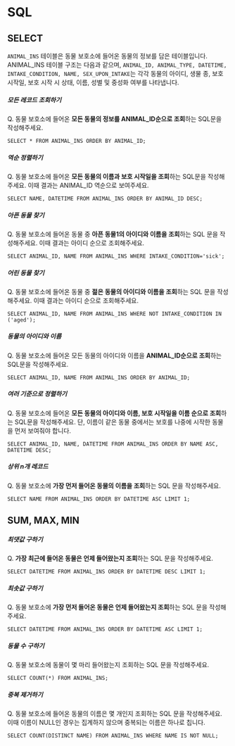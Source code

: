 # SQL

## SELECT 

```ANIMAL_INS``` 테이블은 동물 보호소에 들어온 동물의 정보를 담은 테이블입니다. ANIMAL_INS 테이블 구조는 다음과 같으며, ```ANIMAL_ID, ANIMAL_TYPE, DATETIME, INTAKE_CONDITION, NAME, SEX_UPON_INTAKE```는 각각 동물의 아이디, 생물 종, 보호 시작일, 보호 시작 시 상태, 이름, 성별 및 중성화 여부를 나타냅니다.

##### 모든 레코드 조회하기
Q. 동물 보호소에 들어온 **모든 동물의 정보를 ANIMAL_ID순으로 조회**하는 SQL문을 작성해주세요.
```mysql
SELECT * FROM ANIMAL_INS ORDER BY ANIMAL_ID;
```
##### 역순 정렬하기
Q. 동물 보호소에 들어온 **모든 동물의 이름과 보호 시작일을 조회**하는 SQL문을 작성해주세요. 이때 결과는 ANIMAL_ID 역순으로 보여주세요.
```mysql
SELECT NAME, DATETIME FROM ANIMAL_INS ORDER BY ANIMAL_ID DESC;
```

##### 아픈 동물 찾기
Q. 동물 보호소에 들어온 동물 중 **아픈 동물1의 아이디와 이름을 조회**하는 SQL 문을 작성해주세요. 이때 결과는 아이디 순으로 조회해주세요.
```mysql
SELECT ANIMAL_ID, NAME FROM ANIMAL_INS WHERE INTAKE_CONDITION='sick';
```

##### 어린 동물 찾기
Q. 동물 보호소에 들어온 동물 중 **젊은 동물의 아이디와 이름을 조회**하는 SQL 문을 작성해주세요. 이때 결과는 아이디 순으로 조회해주세요.
```mysql
SELECT ANIMAL_ID, NAME FROM ANIMAL_INS WHERE NOT INTAKE_CONDITION IN ('aged');
```

##### 동물의 아이디와 이름
Q. 동물 보호소에 들어온 모든 동물의 아이디와 이름을 **ANIMAL_ID순으로 조회**하는 SQL문을 작성해주세요.
```mysql
SELECT ANIMAL_ID, NAME FROM ANIMAL_INS ORDER BY ANIMAL_ID;
```

##### 여러 기준으로 정렬하기
Q. 동물 보호소에 들어온 **모든 동물의 아이디와 이름, 보호 시작일을 이름 순으로 조회**하는 SQL문을 작성해주세요. 단, 이름이 같은 동물 중에서는 보호를 나중에 시작한 동물을 먼저 보여줘야 합니다.
```mysql
SELECT ANIMAL_ID, NAME, DATETIME FROM ANIMAL_INS ORDER BY NAME ASC, DATETIME DESC;
```

##### 상위 n개 레코드
Q. 동물 보호소에 **가장 먼저 들어온 동물의 이름을 조회**하는 SQL 문을 작성해주세요.
```mysql
SELECT NAME FROM ANIMAL_INS ORDER BY DATETIME ASC LIMIT 1;
```

## SUM, MAX, MIN

##### 최댓값 구하기
Q. **가장 최근에 들어온 동물은 언제 들어왔는지 조회**하는 SQL 문을 작성해주세요.
```mysql
SELECT DATETIME FROM ANIMAL_INS ORDER BY DATETIME DESC LIMIT 1;
```

##### 최솟값 구하기
Q. 동물 보호소에 **가장 먼저 들어온 동물은 언제 들어왔는지 조회**하는 SQL 문을 작성해주세요.
```mysql
SELECT DATETIME FROM ANIMAL_INS ORDER BY DATETIME ASC LIMIT 1;
```

##### 동물 수 구하기
Q. 동물 보호소에 동물이 몇 마리 들어왔는지 조회하는 SQL 문을 작성해주세요.
```mysql
SELECT COUNT(*) FROM ANIMAL_INS;
```

##### 중복 제거하기
Q. 동물 보호소에 들어온 동물의 이름은 몇 개인지 조회하는 SQL 문을 작성해주세요. 이때 이름이 NULL인 경우는 집계하지 않으며 중복되는 이름은 하나로 칩니다.
```mysql
SELECT COUNT(DISTINCT NAME) FROM ANIMAL_INS WHERE NAME IS NOT NULL;
```
